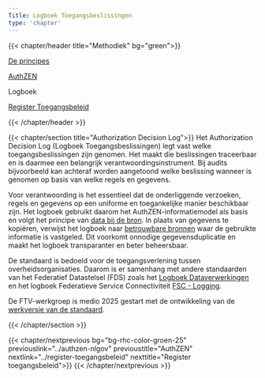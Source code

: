 ```yaml
---
Title: Logboek Toegangsbeslissingen
type: 'chapter'
---
```


{{< chapter/header title="Methodiek" bg="green">}}

<div class="sub-navigation-wrapper" role="navigation">
<div class="utrecht-paragraph pt-1 sub-navigation-tab bg-rhc-color-groen-25">
   <p>
      <a href="../principes">De principes</a> 
   </p>
</div>
<div class="utrecht-paragraph pt-1 sub-navigation-tab bg-rhc-color-groen-25">
   <p>
      <a href="../authzen-nlgov">AuthZEN</a>
   </p>
</div>
<div class="sub-navigation-tab-selected utrecht-paragraph pt-1 sub-navigation-tab bg-rhc-color-groen-25">
   <p>
      Logboek
   </p>
</div> 
<div class="utrecht-paragraph pt-1 sub-navigation-tab bg-rhc-color-groen-25">
   <p>
      <a href="../register-toegangsbeleid">Register Toegangsbeleid</a>
   </p>
</div> 
</div>

{{< /chapter/header >}}

{{< chapter/section title="Authorization Decision Log">}}
Het Authorization Decision Log (Logboek Toegangsbeslissingen) legt vast welke toegangsbeslissingen zijn genomen. Het maakt die beslissingen traceerbaar en is daarmee een belangrijk verantwoordingsinstrument. Bij audits bijvoorbeeld kan achteraf worden aangetoond welke beslissing wanneer is genomen op basis van welke regels en gegevens.

Voor verantwoording is het essentieel dat de onderliggende verzoeken, regels en gegevens op een uniforme en toegankelijke manier beschikbaar zijn. Het logboek gebruikt daarom het AuthZEN-informatiemodel als basis en volgt het principe van [data bij de bron](https://www.digitaleoverheid.nl/data-bij-de-bron/). In plaats van gegevens te kopiëren, verwijst het logboek naar [betrouwbare bronnen](https://website-digilab-overheid-nl-research-uit-betrouw-e1f39021ce924c.gitlab.io/) waar de gebruikte informatie is vastgeled. Dit voorkomt onnodige gegevensduplicatie en maakt het logboek transparanter en beter beheersbaar. 

De standaard is bedoeld voor de toegangsverlening tussen overheidsorganisaties. Daarom is er samenhang met andere standaarden van het Federatief Datastelsel (FDS) zoals het [Logboek Dataverwerkingen](https://logius-standaarden.github.io/logboek-dataverwerkingen/) en het logboek Federatieve Service Connectiviteit [FSC - Logging](https://commonground.gitlab.io/standards/fsc/logging/draft-fsc-logging-00.html).

De FTV-werkgroep is medio 2025 gestart met de ontwikkeling van de [werkversie van de standaard](https://github.com/VNG-Realisatie/authorization-decision-log).


{{< /chapter/section >}}

{{< chapter/nextprevious  bg="bg-rhc-color-groen-25" previouslink="../authzen-nlgov" previoustitle="AuthZEN" nextlink="../register-toegangsbeleid" nexttitle="Register toegangsbeleid">}}
{{< /chapter/nextprevious >}}

